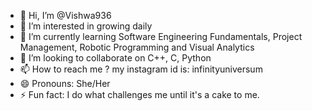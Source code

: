 - 👋 Hi, I’m @Vishwa936
- 👀 I’m interested in growing daily
- 🌱 I’m currently learning Software Engineering Fundamentals, Project Management, Robotic Programming and Visual Analytics
- 💞️ I’m looking to collaborate on C++, C, Python
- 📫 How to reach me ? my instagram id is: infinityuniversum
- 😄 Pronouns: She/Her
- ⚡ Fun fact: I do what challenges me until it's a cake to me.

<!---
Vishwa936/Vishwa936 is a ✨ special ✨ repository because its `README.md` (this file) appears on your GitHub profile.
You can click the Preview link to take a look at your changes.
--->
